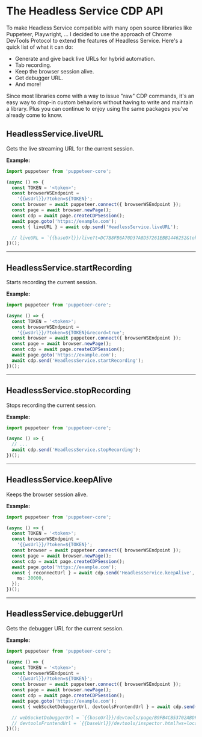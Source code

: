 # The Headless Service CDP API

To make Headless Service compatible with many open source libraries like Puppeteer, Playwright, ...
I decided to use the approach of Chrome DevTools Protocol to extend the features of Headless Service.
Here's a quick list of what it can do:

- Generate and give back live URLs for hybrid automation.
- Tab recording.
- Keep the browser session alive.
- Get debugger URL.
- And more!

Since most libraries come with a way to issue "raw" CDP commands, it's an
easy way to drop-in custom behaviors without having to write and maintain a
library. Plus you can continue to enjoy using the same packages you've
already come to know.

## HeadlessService.liveURL

Gets the live streaming URL for the current session.

**Example:**
```typescript
import puppeteer from 'puppeteer-core';

(async () => {
  const TOKEN = '<token>';
  const browserWSEndpoint =
    '{{wsUrl}}/?token=${TOKEN}';
  const browser = await puppeteer.connect({ browserWSEndpoint });
  const page = await browser.newPage();
  const cdp = await page.createCDPSession();
  await page.goto('https://example.com');
  const { liveURL } = await cdp.send('HeadlessService.liveURL');

  // liveURL = `{{baseUrl}}/live?t=DC7B8FB6A70D37A8D57261EBB1446252&token=${TOKEN}`;
})();
```

---

## HeadlessService.startRecording

Starts recording the current session.

**Example:**
```typescript
import puppeteer from 'puppeteer-core';

(async () => {
  const TOKEN = '<token>';
  const browserWSEndpoint =
    '{{wsUrl}}/?token=${TOKEN}&record=true';
  const browser = await puppeteer.connect({ browserWSEndpoint });
  const page = await browser.newPage();
  const cdp = await page.createCDPSession();
  await page.goto('https://example.com');
  await cdp.send('HeadlessService.startRecording');
})();
```

---

## HeadlessService.stopRecording

Stops recording the current session.

**Example:**
```typescript
import puppeteer from 'puppeteer-core';

(async () => {
  // ...
  await cdp.send('HeadlessService.stopRecording');
})();
```

---

## HeadlessService.keepAlive

Keeps the browser session alive.

**Example:**
```typescript
import puppeteer from 'puppeteer-core';

(async () => {
  const TOKEN = '<token>';
  const browserWSEndpoint =
    '{{wsUrl}}/?token=${TOKEN}';
  const browser = await puppeteer.connect({ browserWSEndpoint });
  const page = await browser.newPage();
  const cdp = await page.createCDPSession();
  await page.goto('https://example.com');
  const { reconnectUrl } = await cdp.send('HeadlessService.keepAlive', {
    ms: 30000,
  });
})();
```

---

## HeadlessService.debuggerUrl

Gets the debugger URL for the current session.

**Example:**
```typescript
import puppeteer from 'puppeteer-core';

(async () => {
  const TOKEN = '<token>';
  const browserWSEndpoint =
    '{{wsUrl}}/?token=${TOKEN}';
  const browser = await puppeteer.connect({ browserWSEndpoint });
  const page = await browser.newPage();
  const cdp = await page.createCDPSession();
  await page.goto('https://example.com');
  const { webSocketDebuggerUrl, devtoolsFrontendUrl } = await cdp.send('HeadlessService.debuggerUrl');

  // webSocketDebuggerUrl = `{{baseUrl}}/devtools/page/B9FB4CB53702ABDF73347C04B7EF1E14?token=${TOKEN}`;
  // devtoolsFrontendUrl = `{{baseUrl}}/devtools/inspector.html?ws=localhost%3A3000%2Fdevtools%2Fpage%2FB9FB4CB53702ABDF73347C04B7EF1E14?token=${TOKEN}`;
})();
```